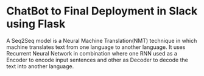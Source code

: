 # ChatBot to Final Deployment in Slack using Flask

A Seq2Seq model is a Neural Machine Translation(NMT) technique in which machine translates text from one language to another language.
It uses Recurrent Neural Network in combination where one RNN used as a Encoder to encode input sentences and other as Decoder to decode the text into another language.
